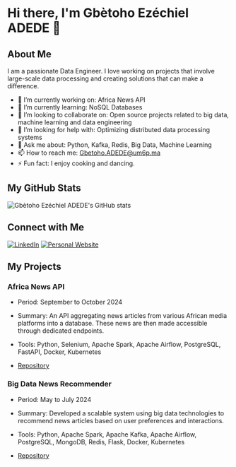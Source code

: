 
# Hi there, I'm Gbètoho Ezéchiel ADEDE 👋

## About Me

I am a passionate Data Engineer. I love working on projects that involve large-scale data processing and creating solutions that can make a difference.

- 🔭 I’m currently working on: Africa News API
- 🌱 I’m currently learning: NoSQL Databases
- 👯 I’m looking to collaborate on: Open source projects related to big data, machine learning and data engineering
- 🤔 I’m looking for help with: Optimizing distributed data processing systems
- 💬 Ask me about: Python, Kafka, Redis, Big Data, Machine Learning
- 📫 How to reach me: Gbetoho.ADEDE@um6p.ma
- ⚡ Fun fact: I enjoy cooking and dancing.

## My GitHub Stats

![Gbètoho Ezéchiel ADEDE's GitHub stats](https://github-readme-stats.vercel.app/api?username=Starias22&show_icons=true&theme=radical)

## Connect with Me

[![LinkedIn](https://img.shields.io/badge/LinkedIn-blue?style=flat&logo=linkedin&labelColor=blue)](https://www.linkedin.com/in/starias22/)
[![Personal Website](https://img.shields.io/badge/Website-red?style=flat&logo=google-chrome&labelColor=red)](https://starias22.github.io/)

## My Projects

### Africa News API

- Period: September to October 2024
  
- Summary: An API aggregating news articles from various African media platforms into a database. These news are then made accessible through dedicated endpoints.
  
- Tools: Python, Selenium, Apache Spark, Apache Airflow, PostgreSQL, FastAPI, Docker, Kubernetes

- [Repository](https://github.com/Starias22/Africa-News-API)
  
### Big Data News Recommender

- Period: May to July 2024

- Summary: Developed a scalable system using big data technologies to recommend news articles based on user preferences and interactions.

- Tools: Python, Apache Spark, Apache Kafka, Apache Airflow, PostgreSQL, MongoDB, Redis, Flask, Docker, Kubernetes


- [Repository](https://github.com/Starias22/Big-Data-News-Recommender)
<!--- [Read More](https://starias22.github.io/big-data-news-recommender) -->

